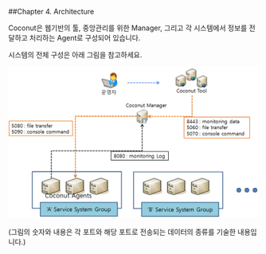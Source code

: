 ##Chapter 4. Architecture

Coconut은 웹기반의 툴, 중앙관리를 위한 Manager, 그리고 각 시스템에서 정보를 전달하고 처리하는 Agent로 구성되어 있습니다.

시스템의 전체 구성은 아래 그림을 참고하세요.

![시스템 전체 구성](https://github.com/blackwitch/Coconut/blob/master/Document/Manual/resource/4-1.png)


(그림의 숫자와 내용은 각 포트와 해당 포트로 전송되는 데이터의 종류를 기술한 내용입니다.)
